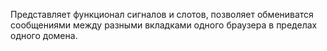 Представляет функционал сигналов и слотов, позволяет обмениватся сообщениями между разными вкладками одного браузера в пределах одного домена.

 
